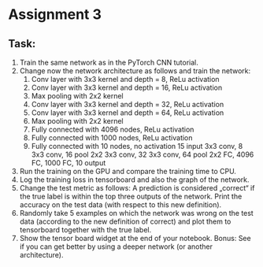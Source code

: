 # Assignment 3
## Task:
1. Train the same network as in the PyTorch CNN tutorial.
2. Change now the network architecture as follows and train the network:
    1. Conv layer with 3x3 kernel and depth = 8, ReLu activation
    2. Conv layer with 3x3 kernel and depth = 16, ReLu activation
    3. Max pooling with 2x2 kernel
    4. Conv layer with 3x3 kernel and depth = 32, ReLu activation
    5. Conv layer with 3x3 kernel and depth = 64, ReLu activation
    6. Max pooling with 2x2 kernel
    7. Fully connected with 4096 nodes, ReLu activation
    8. Fully connected with 1000 nodes, ReLu activation
    9. Fully connected with 10 nodes, no activation 15
    input
    3x3 conv, 8
    3x3 conv, 16
    pool 2x2
    3x3 conv, 32
    3x3 conv, 64
    pool 2x2
    FC, 4096
    FC, 1000
    FC, 10
    output
3. Run the training on the GPU and compare the training time to CPU.
4. Log the training loss in tensorboard and also the graph of the network.
5. Change the test metric as follows: A prediction is considered „correct“ if the true
label is within the top three outputs of the network. Print the accuracy on the test
data (with respect to this new definition).
6. Randomly take 5 examples on which the network was wrong on the test data
(according to the new definition of correct) and plot them to tensorboard together
with the true label.
7. Show the tensor board widget at the end of your notebook.
Bonus: See if you can get better by using a deeper network (or another architecture).
